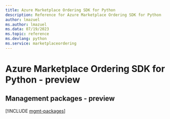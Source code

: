```yaml
---
title: Azure Marketplace Ordering SDK for Python
description: Reference for Azure Marketplace Ordering SDK for Python
author: lmazuel
ms.author: lmazuel
ms.data: 07/19/2023
ms.topic: reference
ms.devlang: python
ms.service: marketplaceordering
---
```

# Azure Marketplace Ordering SDK for Python - preview

## Management packages - preview
[!INCLUDE [mgmt-packages](marketplace-ordering-mgmt-index.md)]